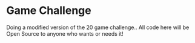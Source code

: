 # Game Challenge
 Doing a modified version of the 20 game challenge.. All code here will be Open Source to anyone who wants or needs it!
